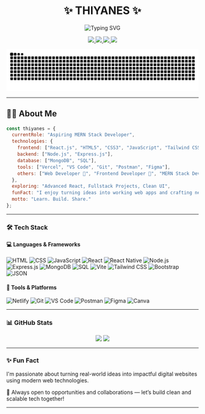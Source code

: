 <div align="center">

# ✨ THIYANES ✨

<p>
  <img src="https://readme-typing-svg.herokuapp.com?font=Fira+Code&size=24&duration=3000&pause=1000&color=0E75B6&center=true&vCenter=true&width=435&lines=MERN+Stack+Developer;Frontend+Developer;Web+Automation+Enthusiast;React+Developer;UI%2FUX+Designer" alt="Typing SVG" />
</p>

<p align="center">
  <a href="mailto:thiyanes754@gmail.com" target="_blank">
    <img src="https://img.shields.io/badge/Email-%23D14836.svg?style=for-the-badge&logo=gmail&logoColor=blue" />
  </a>
  <a href="https://www.linkedin.com/in/thiyanes754/" target="_blank">
    <img src="https://img.shields.io/badge/LinkedIn-%230077B5.svg?style=for-the-badge&logo=linkedin&logoColor=white" />
  </a>
  <a href="https://x.com/thiyanes754" target="_blank">
    <img src="https://img.shields.io/badge/Twitter-%231DA1F2.svg?style=for-the-badge&logo=twitter&logoColor=green" />
  </a>
  <a href="https://www.instagram.com/_badass_411/" target="_blank">
    <img src="https://img.shields.io/badge/Instagram-%23E4405F.svg?style=for-the-badge&logo=instagram&logoColor=white" />
  </a>
</p>

<!-- Snake Animation -->
<picture>
  <source media="(prefers-color-scheme: dark)" srcset="https://raw.githubusercontent.com/thiyanes754/thiyanes754/output/github-contribution-grid-snake-dark.svg" />
  <source media="(prefers-color-scheme: light)" srcset="https://raw.githubusercontent.com/thiyanes754/thiyanes754/output/github-contribution-grid-snake.svg" />
  <img alt="github-snake" src="https://raw.githubusercontent.com/thiyanes754/thiyanes754/output/github-contribution-grid-snake.svg" />
</picture>

</div>

---

## 👨‍💻 About Me

```js
const thiyanes = {
  currentRole: "Aspiring MERN Stack Developer",
  technologies: {
    frontend: ["React.js", "HTML5", "CSS3", "JavaScript", "Tailwind CSS", "Bootstrap"],
    backend: ["Node.js", "Express.js"],
    database: ["MongoDB", "SQL"],
    tools: ["Vercel", "VS Code", "Git", "Postman", "Figma"],
    others: ["Web Developer 🚀", "Frontend Developer 🎨", "MERN Stack Developer ⚡"]
  },
  exploring: "Advanced React, Fullstack Projects, Clean UI",
  funFact: "I enjoy turning ideas into working web apps and crafting neat UI!",
  motto: "Learn. Build. Share."
};

```

---

### 🛠️ Tech Stack

#### 💻 Languages & Frameworks

![HTML](https://img.shields.io/badge/HTML5-E34F26?style=flat&logo=html5&logoColor=white)
![CSS](https://img.shields.io/badge/CSS3-1572B6?style=flat&logo=css3&logoColor=white)
![JavaScript](https://img.shields.io/badge/JavaScript-F7DF1E?style=flat&logo=javascript&logoColor=black)
![React](https://img.shields.io/badge/React-61DAFB?style=flat&logo=react&logoColor=black)
![React Native](https://img.shields.io/badge/React%20Native-20232A?style=flat&logo=react&logoColor=61DAFB)
![Node.js](https://img.shields.io/badge/Node.js-339933?style=flat&logo=node.js&logoColor=white)
![Express.js](https://img.shields.io/badge/Express.js-000000?style=flat&logo=express&logoColor=white)
![MongoDB](https://img.shields.io/badge/MongoDB-47A248?style=flat&logo=mongodb&logoColor=white)
![SQL](https://img.shields.io/badge/SQL-4479A1?style=flat&logo=mysql&logoColor=white)
![Vite](https://img.shields.io/badge/Vite-646CFF?style=flat&logo=vite&logoColor=white)
![Tailwind CSS](https://img.shields.io/badge/Tailwind%20CSS-38B2AC?style=flat&logo=tailwind-css&logoColor=white)
![Bootstrap](https://img.shields.io/badge/Bootstrap-563D7C?style=flat&logo=bootstrap&logoColor=white)
![JSON](https://img.shields.io/badge/JSON-000000?style=flat&logo=json&logoColor=white)

#### 🧰 Tools & Platforms

![Netlify](https://img.shields.io/badge/Netlify-00C7B7?style=flat&logo=netlify&logoColor=white)
![Git](https://img.shields.io/badge/Git-F05032?style=flat&logo=git&logoColor=white)
![VS Code](https://img.shields.io/badge/VS%20Code-007ACC?style=flat&logo=visual-studio-code&logoColor=white)
![Postman](https://img.shields.io/badge/Postman-FF6C37?style=flat&logo=postman&logoColor=white)
![Figma](https://img.shields.io/badge/Figma-F24E1E?style=flat&logo=figma&logoColor=white)
![Canva](https://img.shields.io/badge/Canva-00C4CC?style=flat&logo=canva&logoColor=white)

---
### 📊 GitHub Stats

<p align="center">
  <img src="https://github-readme-stats.vercel.app/api?username=thiyanes754&theme=tokyonight&hide_border=false&include_all_commits=true&count_private=true" height="150" />
  <img src="https://github-readme-stats.vercel.app/api/top-langs/?username=thiyanes754&theme=tokyonight&hide_border=false&layout=compact" height="150" />
</p>


---

### ✨ Fun Fact

I'm passionate about turning real-world ideas into impactful digital websites using modern web technologies.

📌 Always open to opportunities and collaborations — let’s build clean and scalable tech together!

---
